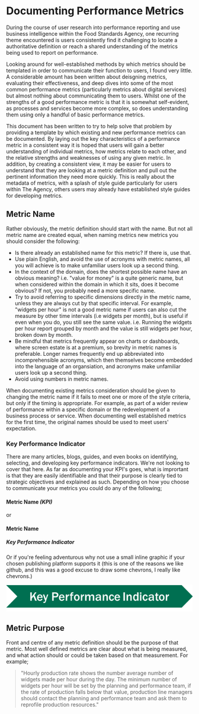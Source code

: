 # Documenting Performance Metrics

During the course of user research into performance reporting and use business intelligence within the Food Standards Agency, one recurring theme encountered is users consistently find it challenging to locate a authoritative definition or reach a shared understanding of the metrics being used to report on performance.

Looking around for well-established methods by which metrics should be templated in order to communicate their function to users, I found very little. A considerable amount has been written about deisgning metrics, evaluating their effectiveness, and deep dives into some of the most common performance metrics (particularly metrics about digital services) but almost nothing about communicating them to users. Whilst one of the strengths of a good performance metric is that it is somewhat self-evident, as processes and services become more complex, so does understanding them using only a handful of basic performance metrics.

This document has been written to try to help solve that problem by providing a template by which existing and new performance metrics can be documented. By laying out the key characteristics of a performance metric in a consistent way it is hoped that users will gain a better understanding of individual metrics, how metrics relate to each other, and the relative strengths and weaknesses of using any given metric. In addition, by creating a consistent view, it may be easier for users to understand that they are looking at a metric definition and pull out the pertinent information they need more quickly. This is really about the metadata of metrics, with a splash of style guide particularly for users within The Agency, others users may already have established style guides for developing metrics.

## Metric Name

Rather obviously, the metric definition should start with the name. But not all metric name are created equal, when naming metrics new metrics you should consider the following:
 
 - Is there already an established name for this metric? If there is, use that.
 - Use plain English, and avoid the use of acronyms with metric names, all you will achieve is to make unfamiliar users look up a second thing.
 - In the context of the domain, does the shortest possible name have an obvious meaning? i.e. "value for money" is a quite generic name, but when considered within the domain in which it sits, does it become obvious? If not, you probably need a more specific name.
 - Try to avoid referring to specific dimensions directly in the metric name, unless they are always cut by that specific interval. For example, "widgets per hour" is not a good metric name if users can also cut the measure by other time intervals (i.e widgets per month), but is useful if even when you do, you still see the same value. i.e. Running the widgets per hour report grouped by month and the value is still widgets per hour, broken down by month.
 - Be mindful that metrics frequently appear on charts or dashboards, where screen estate is at a premium, so brevity in metric names is preferable. Longer names frequently end up abbreviated into incomprehensible acronyms, which then themselves become embedded into the language of an organsiation, and acronyms make unfamiliar users look up a second thing.
 - Avoid using numbers in metric names.
 
 When documenting existing metrics consideration should be given to changing the metric name if it fails to meet one or more of the style criteria, but only if the timing is appropriate. For example, as part of a wider review of performance within a specific domain or the redevelopment of a business process or service. When documenting well established metrics for the first time, the original names should be used to meet users' expectation.
 
 ### Key Performance Indicator
 
 There are many articles, blogs, guides, and even books on identifying, selecting, and developing key performance indicators. We're not looking to cover that here. As far as documenting your KPI's goes, what is imprortant is that they are easily identifiable and that their purpose is clearly tied to strategic objectives and explained as such. Depending on how you choose to communicate your metrics you could do any of the following;
 
 #### Metric Name *(KPI)*
 
 or
 
 #### Metric Name
 ##### _Key Performance Indicator_
 
 Or if you're feeling adventurous why not use a small inline graphic if your chosen publishing platform supports it (this is one of the reasons we like github, and this was a good excuse to draw some chevrons, I really like chevrons.)
 
 ![KPI](https://github.com/adamlocker/Metric_Templating/blob/master/Images/KPI.png "Key Performance Indicator")
 
 ## Metric Purpose
 
 Front and centre of any metric definition should be the purpose of that metric. Most well defined metrics are clear about what is being measured, and what action should or could be taken based on that measurement. For example;
> "Hourly production rate shows the number average number of widgets made per hour during the day. The minimum number of widgets per hour will be set by the planning and performance team, if the rate of production falls below that value, production line managers should contact the planning and performance team and ask them to reprofile production resources."